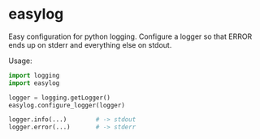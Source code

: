 easylog
=======

Easy configuration for python logging. Configure a logger so that ERROR ends up
on stderr and everything else on stdout.

Usage:

```python
import logging
import easylog

logger = logging.getLogger()
easylog.configure_logger(logger)

logger.info(...)        # -> stdout
logger.error(...)       # -> stderr
```

